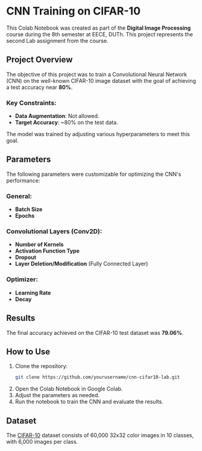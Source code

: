 # CNN Training on CIFAR-10

This Colab Notebook was created as part of the **Digital Image Processing** course during the 8th semester at EECE, DUTh. This project represents the second Lab assignment from the course.

## Project Overview

The objective of this project was to train a Convolutional Neural Network (CNN) on the well-known CIFAR-10 image dataset with the goal of achieving a test accuracy near **80%**. 

### Key Constraints:
- **Data Augmentation**: Not allowed.
- **Target Accuracy**: ~80% on the test data.

The model was trained by adjusting various hyperparameters to meet this goal.

## Parameters

The following parameters were customizable for optimizing the CNN's performance:

### General:
- **Batch Size**
- **Epochs**

### Convolutional Layers (Conv2D):
- **Number of Kernels**
- **Activation Function Type**
- **Dropout**
- **Layer Deletion/Modification** (Fully Connected Layer)

### Optimizer:
- **Learning Rate**
- **Decay**

## Results

The final accuracy achieved on the CIFAR-10 test dataset was **79.06%**.

## How to Use

1. Clone the repository:
    ```bash
    git clone https://github.com/yourusername/cnn-cifar10-lab.git
    ```
2. Open the Colab Notebook in Google Colab.
3. Adjust the parameters as needed.
4. Run the notebook to train the CNN and evaluate the results.

## Dataset

The [CIFAR-10](https://www.cs.toronto.edu/~kriz/cifar.html) dataset consists of 60,000 32x32 color images in 10 classes, with 6,000 images per class.
